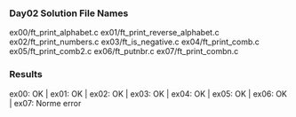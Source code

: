 ### Day02 Solution File Names

ex00/ft_print_alphabet.c
ex01/ft_print_reverse_alphabet.c
ex02/ft_print_numbers.c
ex03/ft_is_negative.c
ex04/ft_print_comb.c
ex05/ft_print_comb2.c
ex06/ft_putnbr.c
ex07/ft_print_combn.c


### Results

ex00: OK | ex01: OK | ex02: OK | ex03: OK | ex04: OK | ex05: OK | ex06: OK | ex07: Norme error
